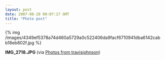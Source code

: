 ```yaml
---
layout: post
date: 2007-08-28 00:07:17 GMT
title: "Photo post"
---
```

{% img /images/4349ef5378a74d460a5729a0c522406da9facf6710941dba6142cabb18eb802f.jpg %}

<b>IMG_2718.JPG</b> (via <a href="http://www.flickr.com/photos/travisjohnson/1253110718/">Photos from travisjohnson</a>)